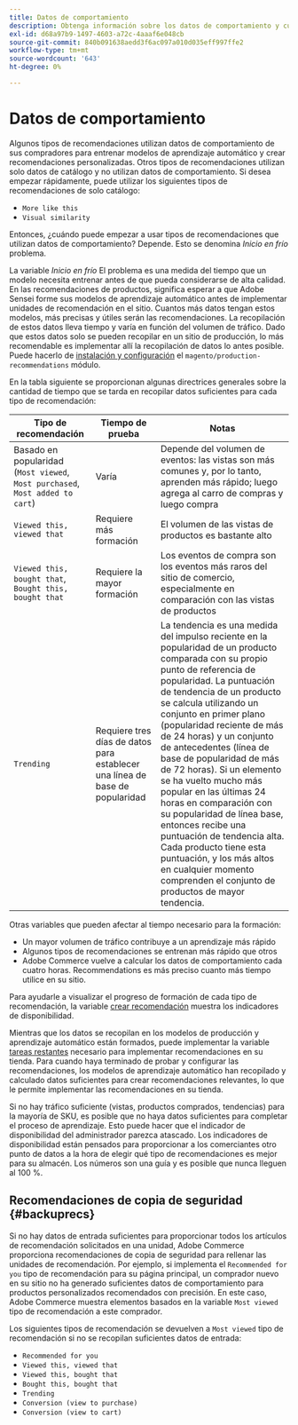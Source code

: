 ```yaml
---
title: Datos de comportamiento
description: Obtenga información sobre los datos de comportamiento y cuándo puede empezar a utilizarlos.
exl-id: d68a97b9-1497-4603-a72c-4aaaf6e048cb
source-git-commit: 840b091638aedd3f6ac097a010d035eff997ffe2
workflow-type: tm+mt
source-wordcount: '643'
ht-degree: 0%

---
```


# Datos de comportamiento

Algunos tipos de recomendaciones utilizan datos de comportamiento de sus compradores para entrenar modelos de aprendizaje automático y crear recomendaciones personalizadas. Otros tipos de recomendaciones utilizan solo datos de catálogo y no utilizan datos de comportamiento. Si desea empezar rápidamente, puede utilizar los siguientes tipos de recomendaciones de solo catálogo:

- `More like this`
- `Visual similarity`

Entonces, ¿cuándo puede empezar a usar tipos de recomendaciones que utilizan datos de comportamiento? Depende. Esto se denomina _Inicio en frío_ problema.

La variable _Inicio en frío_ El problema es una medida del tiempo que un modelo necesita entrenar antes de que pueda considerarse de alta calidad. En las recomendaciones de productos, significa esperar a que Adobe Sensei forme sus modelos de aprendizaje automático antes de implementar unidades de recomendación en el sitio. Cuantos más datos tengan estos modelos, más precisas y útiles serán las recomendaciones. La recopilación de estos datos lleva tiempo y varía en función del volumen de tráfico. Dado que estos datos solo se pueden recopilar en un sitio de producción, lo más recomendable es implementar allí la recopilación de datos lo antes posible. Puede hacerlo de [instalación y configuración](install-configure.md) el `magento/production-recommendations` módulo.

En la tabla siguiente se proporcionan algunas directrices generales sobre la cantidad de tiempo que se tarda en recopilar datos suficientes para cada tipo de recomendación:

| Tipo de recomendación | Tiempo de prueba | Notas |
|---|---|---|
| Basado en popularidad (`Most viewed`, `Most purchased`, `Most added to cart`) | Varía | Depende del volumen de eventos: las vistas son más comunes y, por lo tanto, aprenden más rápido; luego agrega al carro de compras y luego compra |
| `Viewed this, viewed that` | Requiere más formación | El volumen de las vistas de productos es bastante alto |
| `Viewed this, bought that`, `Bought this, bought that` | Requiere la mayor formación | Los eventos de compra son los eventos más raros del sitio de comercio, especialmente en comparación con las vistas de productos |
| `Trending` | Requiere tres días de datos para establecer una línea de base de popularidad | La tendencia es una medida del impulso reciente en la popularidad de un producto comparada con su propio punto de referencia de popularidad. La puntuación de tendencia de un producto se calcula utilizando un conjunto en primer plano (popularidad reciente de más de 24 horas) y un conjunto de antecedentes (línea de base de popularidad de más de 72 horas). Si un elemento se ha vuelto mucho más popular en las últimas 24 horas en comparación con su popularidad de línea base, entonces recibe una puntuación de tendencia alta. Cada producto tiene esta puntuación, y los más altos en cualquier momento comprenden el conjunto de productos de mayor tendencia. |

Otras variables que pueden afectar al tiempo necesario para la formación:

- Un mayor volumen de tráfico contribuye a un aprendizaje más rápido
- Algunos tipos de recomendaciones se entrenan más rápido que otros
- Adobe Commerce vuelve a calcular los datos de comportamiento cada cuatro horas. Recommendations es más preciso cuanto más tiempo utilice en su sitio.

Para ayudarle a visualizar el progreso de formación de cada tipo de recomendación, la variable [crear recomendación](create.md) muestra los indicadores de disponibilidad.

Mientras que los datos se recopilan en los modelos de producción y aprendizaje automático están formados, puede implementar la variable [tareas restantes](implementation-workflow.md) necesario para implementar recomendaciones en su tienda. Para cuando haya terminado de probar y configurar las recomendaciones, los modelos de aprendizaje automático han recopilado y calculado datos suficientes para crear recomendaciones relevantes, lo que le permite implementar las recomendaciones en su tienda.

Si no hay tráfico suficiente (vistas, productos comprados, tendencias) para la mayoría de SKU, es posible que no haya datos suficientes para completar el proceso de aprendizaje. Esto puede hacer que el indicador de disponibilidad del administrador parezca atascado.
Los indicadores de disponibilidad están pensados para proporcionar a los comerciantes otro punto de datos a la hora de elegir qué tipo de recomendaciones es mejor para su almacén. Los números son una guía y es posible que nunca lleguen al 100 %.

## Recomendaciones de copia de seguridad {#backuprecs}

Si no hay datos de entrada suficientes para proporcionar todos los artículos de recomendación solicitados en una unidad, Adobe Commerce proporciona recomendaciones de copia de seguridad para rellenar las unidades de recomendación. Por ejemplo, si implementa el `Recommended for you` tipo de recomendación para su página principal, un comprador nuevo en su sitio no ha generado suficientes datos de comportamiento para productos personalizados recomendados con precisión. En este caso, Adobe Commerce muestra elementos basados en la variable `Most viewed` tipo de recomendación a este comprador.

Los siguientes tipos de recomendación se devuelven a `Most viewed` tipo de recomendación si no se recopilan suficientes datos de entrada:

- `Recommended for you`
- `Viewed this, viewed that`
- `Viewed this, bought that`
- `Bought this, bought that`
- `Trending`
- `Conversion (view to purchase)`
- `Conversion (view to cart)`
